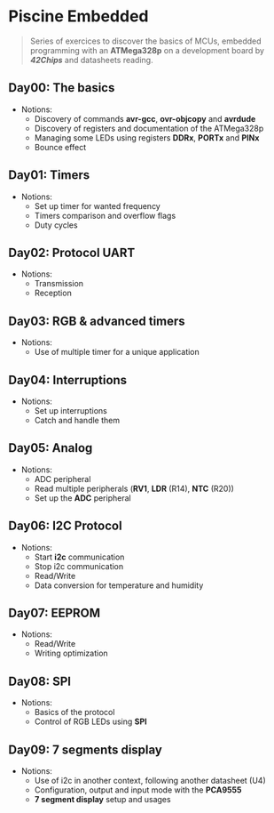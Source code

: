 # Piscine Embedded
> Series of exercices to discover the basics of MCUs, embedded programming with an **ATMega328p** on a development board by ***42Chips*** and datasheets reading.

## Day00: The basics

- Notions:
  - Discovery of commands **avr-gcc**, **ovr-objcopy** and **avrdude**
  - Discovery of registers and documentation of the ATMega328p
  - Managing some LEDs using registers **DDRx**, **PORTx** and **PINx**
  - Bounce effect

## Day01: Timers

- Notions:
  - Set up timer for wanted frequency
  - Timers comparison and overflow flags
  - Duty cycles

## Day02: Protocol UART

- Notions:
  - Transmission
  - Reception

## Day03: RGB & advanced timers

- Notions:
  - Use of multiple timer for a unique application

## Day04: Interruptions

- Notions:
  - Set up interruptions
  - Catch and handle them

## Day05: Analog

- Notions:
  - ADC peripheral
  - Read multiple peripherals (**RV1**, **LDR** (R14), **NTC** (R20))
  - Set up the **ADC** peripheral
 
## Day06: I2C Protocol
- Notions:
  - Start **i2c** communication
  - Stop i2c communication
  - Read/Write
  - Data conversion for temperature and humidity
 
## Day07: EEPROM
- Notions:
  - Read/Write
  - Writing optimization
 
## Day08: SPI
- Notions:
  - Basics of the protocol
  - Control of RGB LEDs using **SPI**
 
## Day09: 7 segments display
- Notions:
  - Use of i2c in another context, following another datasheet (U4)
  - Configuration, output and input mode with the **PCA9555**
  - **7 segment display** setup and usages
